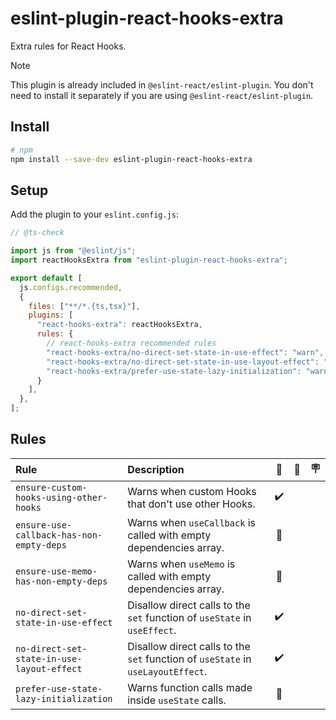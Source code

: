 # eslint-plugin-react-hooks-extra

Extra rules for React Hooks.

> [!NOTE]
> This plugin is already included in `@eslint-react/eslint-plugin`. You don't need to install it separately if you are using `@eslint-react/eslint-plugin`.

## Install

```sh
# npm
npm install --save-dev eslint-plugin-react-hooks-extra
```

## Setup

Add the plugin to your `eslint.config.js`:

```js
// @ts-check

import js from "@eslint/js";
import reactHooksExtra from "eslint-plugin-react-hooks-extra";

export default [
  js.configs.recommended,
  {
    files: ["**/*.{ts,tsx}"],
    plugins: [
      "react-hooks-extra": reactHooksExtra,
      rules: {
        // react-hooks-extra recommended rules
        "react-hooks-extra/no-direct-set-state-in-use-effect": "warn",
        "react-hooks-extra/no-direct-set-state-in-use-layout-effect": "warn",
        "react-hooks-extra/prefer-use-state-lazy-initialization": "warn",
      }
    ],
  },
];
```

## Rules

| Rule                                       | Description                                                                     | 💼  | 💭  | 🪧  |
| :----------------------------------------- | :------------------------------------------------------------------------------ | :-: | :-: | :-: |
| `ensure-custom-hooks-using-other-hooks`    | Warns when custom Hooks that don't use other Hooks.                             |  ✔️  |     |     |
| `ensure-use-callback-has-non-empty-deps`   | Warns when `useCallback` is called with empty dependencies array.               | 🧐  |     |     |
| `ensure-use-memo-has-non-empty-deps`       | Warns when `useMemo` is called with empty dependencies array.                   | 🧐  |     |     |
| `no-direct-set-state-in-use-effect`        | Disallow direct calls to the `set` function of `useState` in `useEffect`.       |  ✔️  |     |     |
| `no-direct-set-state-in-use-layout-effect` | Disallow direct calls to the `set` function of `useState` in `useLayoutEffect`. |  ✔️  |     |     |
| `prefer-use-state-lazy-initialization`     | Warns function calls made inside `useState` calls.                              | 🚀  |     |     |
